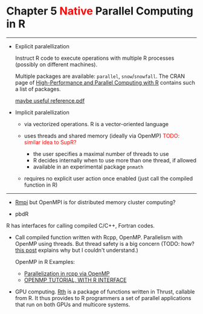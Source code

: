# Chapter 5 <font color='red'>Native</font> Parallel Computing in R

---

- Explicit paralellization

  Instruct R code to execute operations with multiple R processes (possibly on different machines).
  
  Multiple packages are available: `parallel`, `snow`/`snowfall`. The CRAN page of [High-Performance and Parallel Computing with R](https://cran.r-project.org/web/views/HighPerformanceComputing.html) contains such a list of packages. 
  
  [maybe useful reference.pdf](http://www.labs.hpe.com/research/systems-research/R-workshop/luke-talk1.pdf) 

- Implicit paralellization

  * via vectorized operations. R is a vector-oriented language
  
  * uses threads and shared memory (ideally via OpenMP) <font color='red'>TODO: similar idea to SupR?</font>
    + the user specifies a maximal number of threads to use
    + R decides internally when to use more than one thread, if allowed
    + available in an experimental package `pnmath`

  * requires no explicit user action once enabled (just call the compiled function in R)


---

- [Rmpi](https://bioinfomagician.wordpress.com/2013/11/25/mpi-tutorial-for-r-rmpi/) but OpenMPI is for distributed memory cluster computing?

- pbdR

R has interfaces for calling compiled C/C++, Fortran codes. 

- Call compiled function written with Rcpp, OpenMP. Parallelism with OpenMP using threads. But thread safety is a big concern (TODO: how? [this post](https://wrathematics.github.io/RparallelGuide/#r-and-thread-safety) explains why but I couldn't understand.)

  OpenMP in R Examples:

    - [Parallelization in rcpp via OpenMP](https://wbnicholson.wordpress.com/2014/07/10/parallelization-in-rcpp-via-openmp/)
    - [OPENMP TUTORIAL, WITH R INTERFACE](https://matloff.wordpress.com/2015/01/16/openmp-tutorial-with-r-interface/)

- GPU computing. [Rth](https://github.com/Rth-org/Rth) is a package of functions written in Thrust, callable from R. It thus provides to R programmers a set of parallel applications that run on both GPUs and multicore systems.